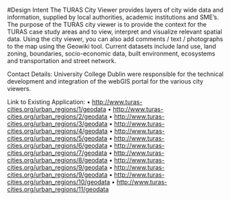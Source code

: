 #Design Intent
The TURAS City Viewer provides layers of city wide data and information, supplied by local authorities, academic institutions and SME’s. The purpose of the TURAS city viewer is to provide the context for the TURAS case study areas and to view, interpret and visualize relevant spatial data. Using the city viewer, you can also add comments / text / photographs to the map using the Geowiki tool. Current datasets include land use, land zoning, boundaries, socio-economic data, built environment, ecosystems and transportation and street network.

Contact Details: University College Dublin were responsible for the technical development and integration of the webGIS portal for the various city viewers. 

Link to Existing Application: 
•	http://www.turas-cities.org/urban_regions/1/geodata
•	http://www.turas-cities.org/urban_regions/2/geodata
•	http://www.turas-cities.org/urban_regions/3/geodata
•	http://www.turas-cities.org/urban_regions/4/geodata
•	http://www.turas-cities.org/urban_regions/5/geodata
•	http://www.turas-cities.org/urban_regions/6/geodata
•	http://www.turas-cities.org/urban_regions/7/geodata
•	http://www.turas-cities.org/urban_regions/8/geodata
•	http://www.turas-cities.org/urban_regions/9/geodata
•	http://www.turas-cities.org/urban_regions/9/geodata
•	http://www.turas-cities.org/urban_regions/10/geodata
•	http://www.turas-cities.org/urban_regions/11/geodata
